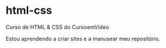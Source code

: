 # html-css
 Curso de HTML & CSS do CursoemVideo 

Estou aprendendo a criar sites e a manusear meu repositório.